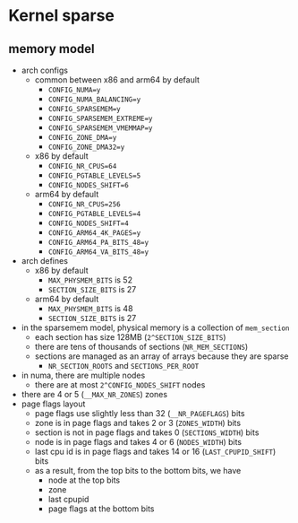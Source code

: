 Kernel sparse
=============

## memory model

- arch configs
  - common between x86 and arm64 by default
    - `CONFIG_NUMA=y`
    - `CONFIG_NUMA_BALANCING=y`
    - `CONFIG_SPARSEMEM=y`
    - `CONFIG_SPARSEMEM_EXTREME=y`
    - `CONFIG_SPARSEMEM_VMEMMAP=y`
    - `CONFIG_ZONE_DMA=y`
    - `CONFIG_ZONE_DMA32=y`
  - x86 by default
    - `CONFIG_NR_CPUS=64`
    - `CONFIG_PGTABLE_LEVELS=5`
    - `CONFIG_NODES_SHIFT=6`
  - arm64 by default
    - `CONFIG_NR_CPUS=256`
    - `CONFIG_PGTABLE_LEVELS=4`
    - `CONFIG_NODES_SHIFT=4`
    - `CONFIG_ARM64_4K_PAGES=y`
    - `CONFIG_ARM64_PA_BITS_48=y`
    - `CONFIG_ARM64_VA_BITS_48=y`
- arch defines
  - x86 by default
    - `MAX_PHYSMEM_BITS` is 52
    - `SECTION_SIZE_BITS` is 27
  - arm64 by default
    - `MAX_PHYSMEM_BITS` is 48
    - `SECTION_SIZE_BITS` is 27
- in the sparsemem model, physical memory is a collection of `mem_section`
  - each section has size 128MB (`2^SECTION_SIZE_BITS`)
  - there are tens of thousands of sections (`NR_MEM_SECTIONS`)
  - sections are managed as an array of arrays because they are sparse
    - `NR_SECTION_ROOTS` and `SECTIONS_PER_ROOT`
- in numa, there are multiple nodes
  - there are at most `2^CONFIG_NODES_SHIFT` nodes
- there are 4 or 5 (`__MAX_NR_ZONES`) zones
- page flags layout
  - page flags use slightly less than 32 (`__NR_PAGEFLAGS`) bits
  - zone is in page flags and takes 2 or 3 (`ZONES_WIDTH`) bits
  - section is not in page flags and takes 0 (`SECTIONS_WIDTH`) bits
  - node is in page flags and takes 4 or 6 (`NODES_WIDTH`) bits
  - last cpu id is in page flags and takes 14 or 16 (`LAST_CPUPID_SHIFT`) bits
  - as a result, from the top bits to the bottom bits, we have
    - node at the top bits
    - zone
    - last cpupid
    - page flags at the bottom bits
